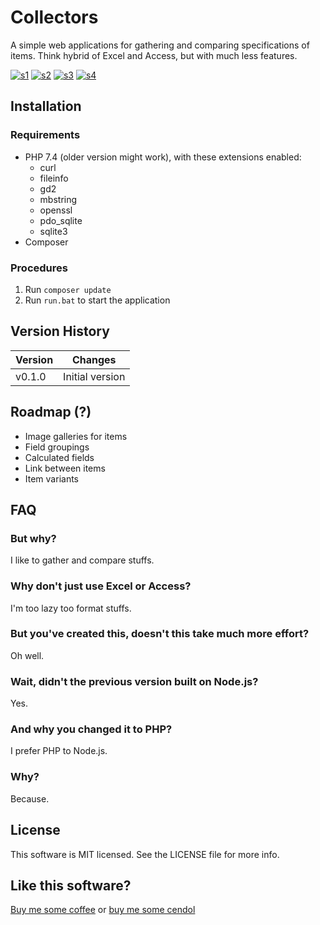 # Collectors

A simple web applications for gathering and comparing specifications of items.
Think hybrid of Excel and Access, but with much less features.

<a href="https://postimg.cc/tny4HV88" target="_blank"><img src="https://i.postimg.cc/tny4HV88/s1.jpg" alt="s1"/></a>
<a href="https://postimg.cc/Rqz70pmx" target="_blank"><img src="https://i.postimg.cc/Rqz70pmx/s2.jpg" alt="s2"/></a>
<a href="https://postimg.cc/hhb9Q84z" target="_blank"><img src="https://i.postimg.cc/hhb9Q84z/s3.jpg" alt="s3"/></a>
<a href="https://postimg.cc/CnNLMxg5" target="_blank"><img src="https://i.postimg.cc/CnNLMxg5/s4.jpg" alt="s4"/></a>

## Installation

### Requirements
- PHP 7.4 (older version might work), with these extensions enabled:
	- curl
	- fileinfo
	- gd2
	- mbstring
	- openssl
	- pdo_sqlite
	- sqlite3
- Composer

### Procedures
1. Run `composer update`
2. Run `run.bat` to start the application

## Version History

| Version | Changes |
| ------- | ------- |
| v0.1.0 | Initial version |

## Roadmap (?)
- Image galleries for items
- Field groupings
- Calculated fields
- Link between items
- Item variants

## FAQ

### But why?
I like to gather and compare stuffs.

### Why don't just use Excel or Access?
I'm too lazy too format stuffs.

### But you've created this, doesn't this take much more effort?
Oh well.

### Wait, didn't the previous version built on Node.js?
Yes.

### And why you changed it to PHP?
I prefer PHP to Node.js.

### Why?
Because.

## License

This software is MIT licensed. See the LICENSE file for more info.

## Like this software?

[Buy me some coffee](https://ko-fi.com/pulunomoe) or [buy me some cendol](https://trakteer.id/pulunomoe)
